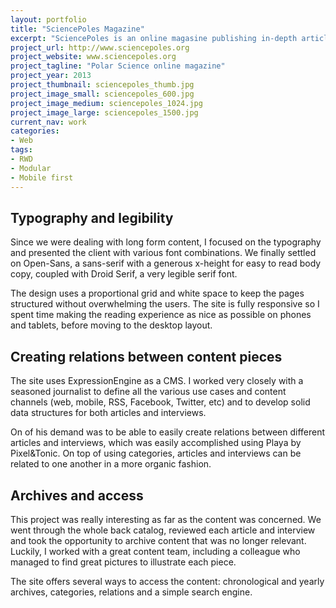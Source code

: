 ```yaml
---
layout: portfolio
title: "SciencePoles Magazine"
excerpt: "SciencePoles is an online magasine publishing in-depth articles and interviews about Polar Science and research. Designing for long form content was definitely the main challenge for this project."
project_url: http://www.sciencepoles.org
project_website: www.sciencepoles.org
project_tagline: "Polar Science online magazine"
project_year: 2013
project_thumbnail: sciencepoles_thumb.jpg
project_image_small: sciencepoles_600.jpg
project_image_medium: sciencepoles_1024.jpg
project_image_large: sciencepoles_1500.jpg
current_nav: work
categories:
- Web
tags:
- RWD
- Modular
- Mobile first
---
```


## Typography and legibility

Since we were dealing with long form content, I focused on the typography and presented the client with various font combinations. We finally settled on Open-Sans, a sans-serif with a generous x-height for easy to read body copy, coupled with Droid Serif, a very legible serif font.

The design uses a proportional grid and white space to keep the pages structured without overwhelming the users. The site is fully responsive so I spent time making the reading experience as nice as possible on phones and tablets, before moving to the desktop layout.

## Creating relations between content pieces

The site uses ExpressionEngine as a CMS. I worked very closely with a seasoned journalist to define all the various use cases and content channels (web, mobile, RSS, Facebook, Twitter, etc) and to develop solid data structures for both articles and interviews.

On of his demand was to be able to easily create relations between different articles and interviews, which was easily accomplished using Playa by Pixel&Tonic. On top of using categories, articles and interviews can be related to one another in a more organic fashion.

## Archives and access

This project was really interesting as far as the content was concerned. We went through the whole back catalog, reviewed each article and interview and took the opportunity to archive content that was no longer relevant. Luckily, I worked with a great content team, including a colleague who managed to find great pictures to illustrate each piece.

The site offers several ways to access the content: chronological and yearly archives, categories, relations and a simple search engine.